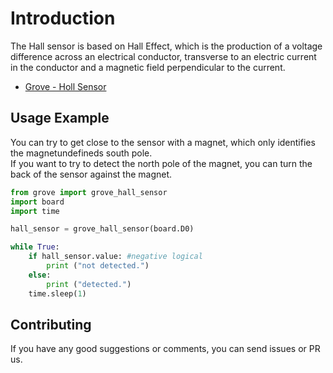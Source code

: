 # Introduction
The Hall sensor is based on Hall Effect, which is the production of a voltage difference across an electrical conductor, transverse to an electric current in the conductor and a magnetic field perpendicular to the current.

- [Grove - Holl Sensor](https://www.seeedstudio.com/Grove-Hall-Sensor-p-965.html)

## Usage Example
You can try to get close to the sensor with a magnet, which only identifies the magnetundefineds south pole.  
If you want to try to detect the north pole of the magnet, you can turn the back of the sensor against the magnet.

```python
from grove import grove_hall_sensor
import board
import time

hall_sensor = grove_hall_sensor(board.D0)

while True:
    if hall_sensor.value: #negative logical
        print ("not detected.")
    else:
        print ("detected.")
    time.sleep(1)
```

## Contributing

If you have any good suggestions or comments, you can send issues or PR us.
